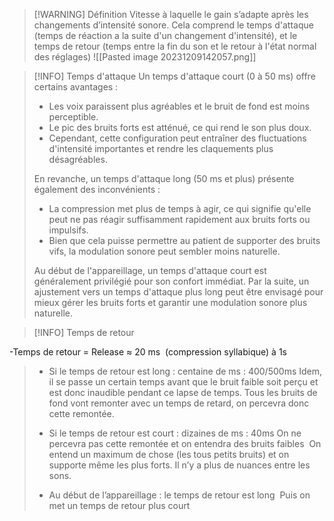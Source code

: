 >[!WARNING] Définition
>Vitesse à laquelle le gain s’adapte après les changements d’intensité sonore.
>Cela comprend le temps d'attaque (temps de réaction a la suite d'un changement d'intensité), et le temps de retour (temps entre la fin du son et le retour à l'état normal des réglages)
>![[Pasted image 20231209142057.png]]

>[!INFO] Temps d'attaque
Un temps d'attaque court (0 à 50 ms) offre certains avantages :
 >- Les voix paraissent plus agréables et le bruit de fond est moins perceptible.
 >- Le pic des bruits forts est atténué, ce qui rend le son plus doux.
 >- Cependant, cette configuration peut entraîner des fluctuations d'intensité importantes et rendre les claquements plus désagréables.
 >  
>En revanche, un temps d'attaque long (50 ms et plus) présente également des inconvénients :
>- La compression met plus de temps à agir, ce qui signifie qu'elle peut ne pas réagir suffisamment rapidement aux bruits forts ou impulsifs.
>- Bien que cela puisse permettre au patient de supporter des bruits vifs, la modulation sonore peut sembler moins naturelle.
>  
>Au début de l'appareillage, un temps d'attaque court est généralement privilégié pour son confort immédiat. Par la suite, un ajustement vers un temps d'attaque plus long peut être envisagé pour mieux gérer les bruits forts et garantir une modulation sonore plus naturelle.

>[!INFO] Temps de retour
>
-Temps de retour = Release ≈ 20 ms  (compression syllabique) à 1s
>
>- Si le temps de retour est long : centaine de ms : 400/500ms
>Idem, il se passe un certain temps avant que le bruit faible soit perçu et est donc inaudible pendant ce lapse de temps. Tous les bruits de fond vont remonter avec un temps de retard, on percevra donc cette remontée.
>
>- Si le temps de retour est court : dizaines de ms : 40ms
>On ne percevra pas cette remontée et on entendra des bruits faibles 
>On entend un maximum de chose (les tous petits bruits) et on supporte même les plus forts. Il n’y a plus de nuances entre les sons. 
>- Au début de l’appareillage : le temps de retour est long 
>Puis on met un temps de retour plus court


